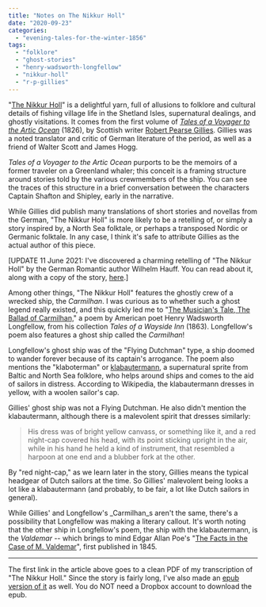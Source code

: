 ```yaml
---
title: "Notes on The Nikkur Holl"
date: "2020-09-23"
categories: 
  - "evening-tales-for-the-winter-1856"
tags: 
  - "folklore"
  - "ghost-stories"
  - "henry-wadsworth-longfellow"
  - "nikkur-holl"
  - "r-p-gillies"
---
```


"[The Nikkur Holl](https://darktalessleuth.wordpress.com/wp-content/uploads/2020/09/nikkurholl.pdf)" is a delightful yarn, full of allusions to folklore and cultural details of fishing village life in the Shetland Isles, supernatural dealings, and ghostly visitations. It comes from the first volume of [_Tales of a Voyager to the Artic Ocean_](https://archive.org/details/talesavoyagerto00gillgoog/page/n161/mode/2up) (1826), by Scottish writer [Robert Pearse Gillies](http://spenserians.cath.vt.edu/AuthorRecord.php?recordid=33410). Gillies was a noted translator and critic of German literature of the period, as well as a friend of Walter Scott and James Hogg.

_Tales of a Voyager to the Artic Ocean_ purports to be the memoirs of a former traveler on a Greenland whaler; this conceit is a framing structure around stories told by the various crewmembers of the ship. You can see the traces of this structure in a brief conversation between the characters Captain Shafton and Shipley, early in the narrative.

<!--more-->

While Gillies did publish many translations of short stories and novellas from the German, "The Nikkur Holl" is more likely to be a retelling of, or simply a story inspired by, a North Sea folktale, or perhaps a transposed Nordic or Germanic folktale. In any case, I think it's safe to attribute Gillies as the actual author of this piece.

\[UPDATE 11 June 2021: I've discovered a charming retelling of "The Nikkur Holl" by the German Romantic author Wilhelm Hauff. You can read about it, along with a copy of the story, [here](https://darktalessleuth.wordpress.com/2021/06/11/the-cavern-of-steenfoll/).\]

Among other things, "The Nikkur Holl" features the ghostly crew of a wrecked ship, the _Carmilhan_. I was curious as to whether such a ghost legend really existed, and this quickly led me to "[The Musician's Tale, The Ballad of Carmilhan,](https://en.wikisource.org/wiki/Tales_of_a_Wayside_Inn/Part_Second/The_Musician%27s_Tale/The_Ballad_of_Carmilhan)" a poem by American poet Henry Wadsworth Longfellow, from his collection _Tales of a Wayside Inn_ (1863). Longfellow's poem also features a ghost ship called the _Carmilhan_!

Longfellow's ghost ship was of the "Flying Dutchman" type, a ship doomed to wander forever because of its captain's arrogance. The poem also mentions the "klaboterman" or [klabautermann](https://en.wikisource.org/wiki/Tales_of_a_Wayside_Inn/Part_Second/The_Musician%27s_Tale/The_Ballad_of_Carmilhan), a supernatural sprite from Baltic and North Sea folklore, who helps around ships and comes to the aid of sailors in distress. According to Wikipedia, the klabautermann dresses in yellow, with a woolen sailor's cap.

Gillies' ghost ship was not a Flying Dutchman. He also didn't mention the klabautermann, although there is a malevolent spirit that dresses similarly:

> His dress was of bright yellow canvass, or something like it, and a red night-cap covered his head, with its point sticking upright in the air, while in his hand he held a kind of instrument, that resembled a harpoon at one end and a blubber fork at the other.

By "red night-cap," as we learn later in the story, Gillies means the typical headgear of Dutch sailors at the time. So Gillies' malevolent being looks a lot like a klabautermann (and probably, to be fair, a lot like Dutch sailors in general).

While Gillies' and Longfellow's _Carmilhan_s aren't the same, there's a possibility that Longfellow was making a literary callout. It's worth noting that the other ship in Longfellow's poem, the ship with the klabautermann, is the _Valdemar_ -- which brings to mind Edgar Allan Poe's "[The Facts in the Case of M. Valdemar](https://www.eapoe.org/works/tales/vldmard.htm)", first published in 1845.

* * *

The first link in the article above goes to a clean PDF of my transcription of "The Nikkur Holl." Since the story is fairly long, I've also made an [epub version of it](https://www.dropbox.com/s/7kletac4682jnvj/NikkurHoll.epub?dl=0) as well. You do NOT need a Dropbox account to download the epub.
